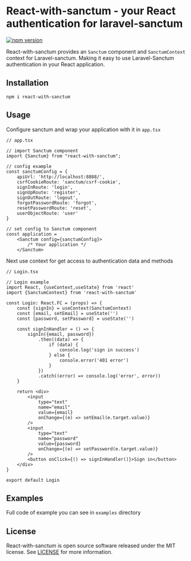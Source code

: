 # React-with-sanctum - your React authentication for laravel-sanctum

[![npm version](https://badge.fury.io/js/react-with-sanctum.svg)](https://www.npmjs.com/package/react-with-sanctum)

React-with-sanctum provides an `Sanctum` component and `SanctumContext` context for Laravel-sanctum. Making it easy to use Laravel-Sanctum authentication in your React application.

## Installation

```
npm i react-with-sanctum
```

## Usage
Configure sanctum and wrap your application with it in `app.tsx`
```tsx
// app.tsx

// import Sanctum component
import {Sanctum} from "react-with-sanctum";

// config example
const sanctumConfig = {
    apiUrl: 'http://localhost:8888/',
    csrfCookieRoute: 'sanctum/csrf-cookie',
    signInRoute: 'login',
    signUpRoute: 'register',
    signOutRoute: 'logout',
    forgotPasswordRoute: 'forgot',
    resetPasswordRoute: 'reset',
    userObjectRoute: 'user'
}

// set config to Sanctum component
const application =
    <Sanctum config={sanctumConfig}>
        /* Your application */
    </Sanctum>
```
Next use context for get access to authentication data and methods

```tsx
// Login.tsx

// Login example
import React, {useContext,useState} from 'react'
import {SanctumContext} from 'react-with-sanctum'

const Login: React.FC = (props) => {
    const {signIn} = useContext(SanctumContext)
    const [email, setEmail] = useState('')
    const [password, setPassword] = useState('')

    const signInHandler = () => {
        signIn({email, password})
            .then((data) => {
                if (data) {
                    console.log('sign in success')
                } else {
                    console.error('401 error')
                }   
            })
            .catch((error) => console.log('error', error))
    }

    return <div>
        <input 
            type="text"
            name="email"
            value={email} 
            onChange={(e) => setEmail(e.target.value)}
        />
        <input 
            type="text"
            name="password"
            value={password}
            onChange={(e) => setPassword(e.target.value)}
        />
        <button onClick={() => signInHandler()}>Sign in</button>
    </div>
}

export default Login
```

## Examples
Full code of example you can see in `examples` directory

## License
React-with-sanctum is open source software released under the MIT license. See [LICENSE](LICENSE) for more information.
